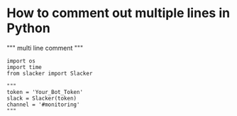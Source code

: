 # How to comment out multiple lines in Python

"""
multi line comment
"""

```
import os
import time
from slacker import Slacker

"""
token = 'Your_Bot_Token'
slack = Slacker(token)
channel = '#monitoring'
"""
```
